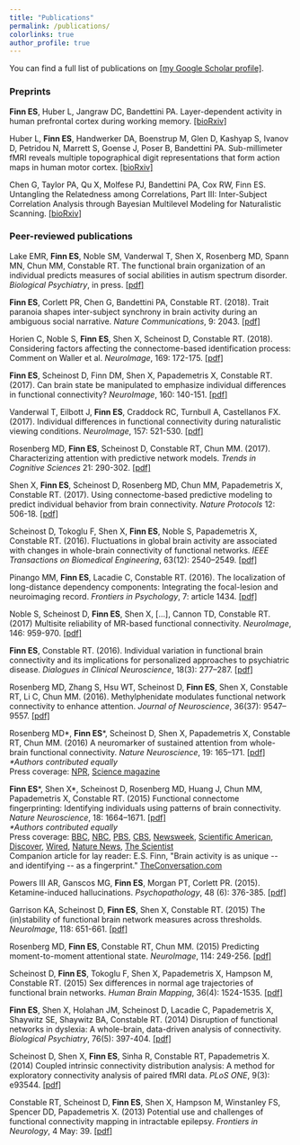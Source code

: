 ```yaml
---
title: "Publications"
permalink: /publications/
colorlinks: true
author_profile: true
---
```


You can find a full list of publications on [[my Google Scholar profile]](https://scholar.google.com/citations?user=95oJGacAAAAJ&hl=en&oi=ao).

### Preprints
**Finn ES**, Huber L, Jangraw DC, Bandettini PA. Layer-dependent activity in human prefrontal cortex during working memory. [[bioRxiv]](https://www.biorxiv.org/content/early/2018/09/24/425249)

Huber L, **Finn ES**, Handwerker DA, Boenstrup M, Glen D, Kashyap S, Ivanov D, Petridou N, Marrett S, Goense J, Poser B, Bandettini PA. Sub-millimeter fMRI reveals multiple topographical digit representations that form action maps in human motor cortex. [[bioRxiv]](https://doi.org/10.1101/457002)

Chen G, Taylor PA, Qu X, Molfese PJ, Bandettini PA, Cox RW, Finn ES. Untangling the Relatedness among Correlations, Part III: Inter-Subject Correlation Analysis through Bayesian Multilevel Modeling for Naturalistic Scanning. [[bioRxiv]](https://doi.org/10.1101/655738)

### Peer-reviewed publications
Lake EMR, **Finn ES**, Noble SM, Vanderwal T, Shen X, Rosenberg MD, Spann MN, Chun MM, Constable RT. The functional brain organization of an individual predicts measures of social abilities in autism spectrum disorder. *Biological Psychiatry*, in press. [[pdf]](https://esfinn.github.io/files/Lake_BiolPsych2019.pdf)

**Finn ES**, Corlett PR, Chen G, Bandettini PA, Constable RT. (2018). Trait paranoia shapes inter-subject synchrony in brain activity during an ambiguous social narrative. *Nature Communications*, 9: 2043. [[pdf]](https://esfinn.github.io/files/Finn_NatComms2018.pdf)

Horien C, Noble S, **Finn ES**, Shen X, Scheinost D, Constable RT. (2018). Considering factors affecting the connectome-based identification process: Comment on Waller et al. *NeuroImage*, 169: 172-175. [[pdf]](https://esfinn.github.io/files/Horien_NeuroImage2018.pdf)

**Finn ES**, Scheinost D, Finn DM, Shen X, Papademetris X, Constable RT. (2017). Can brain state be manipulated to emphasize individual differences in functional connectivity? *NeuroImage*, 160: 140-151. [[pdf]](https://esfinn.github.io/files/Finn_NeuroImage2017.pdf)

Vanderwal T, Eilbott J, **Finn ES**, Craddock RC, Turnbull A, Castellanos FX. (2017).
Individual differences in functional connectivity during naturalistic viewing conditions. *NeuroImage*, 157: 521-530. [[pdf]](https://esfinn.github.io/files/Vanderwal_NeuroImage2017.pdf)

Rosenberg MD, **Finn ES**, Scheinost D, Constable RT, Chun MM. (2017). Characterizing attention with predictive network models. *Trends in Cognitive Sciences* 21: 290-302. [[pdf]](https://esfinn.github.io/files/Rosenberg_TiCS2017.pdf)

Shen X, **Finn ES**, Scheinost D, Rosenberg MD, Chun MM, Papademetris X, Constable RT. (2017). Using connectome-based predictive modeling to predict individual behavior from brain connectivity. *Nature Protocols* 12: 506-18. [[pdf]](https://esfinn.github.io/files/Shen_NatProtocols2017.pdf)

Scheinost D, Tokoglu F, Shen X, **Finn ES**, Noble S, Papademetris X, Constable RT. (2016). Fluctuations in global brain activity are associated with changes in whole-brain connectivity of functional networks. *IEEE Transactions on Biomedical Engineering*, 63(12): 2540–2549. [[pdf]](https://esfinn.github.io/files/Scheinost_IEEEBiomedEng2016.pdf)

Pinango MM, **Finn ES**, Lacadie C, Constable RT. (2016). The localization of long-distance dependency components: Integrating the focal-lesion and neuroimaging record. *Frontiers in Psychology*, 7: article 1434. [[pdf]](https://esfinn.github.io/files/Pinango_FrontPsychol2016.pdf)

Noble S, Scheinost D, **Finn ES**, Shen X, […], Cannon TD, Constable RT. (2017) Multisite reliability of MR-based functional connectivity. *NeuroImage*, 146: 959-970. [[pdf]](https://esfinn.github.io/files/Noble_NeuroImage2017.pdf)

**Finn ES**, Constable RT. (2016). Individual variation in functional brain connectivity and its implications for personalized approaches to psychiatric disease. *Dialogues in Clinical Neuroscience*, 18(3): 277–287. [[pdf]](https://esfinn.github.io/files/Finn_DialClinNeurosci2016.pdf)

Rosenberg MD, Zhang S, Hsu WT, Scheinost D, **Finn ES**, Shen X, Constable RT, Li C, Chun MM. (2016). Methylphenidate modulates functional network connectivity to enhance attention. *Journal of Neuroscience*, 36(37): 9547–9557. [[pdf]](https://esfinn.github.io/files/Rosenberg_JNeurosci2016.pdf)

Rosenberg MD\*, **Finn ES**\*, Scheinost D, Shen X, Papademetris X, Constable RT, Chun MM. (2016) A neuromarker of sustained attention from whole-brain functional connectivity. *Nature Neuroscience*, 19: 165–171. [[pdf]](https://esfinn.github.io/files/Rosenberg_NatNeuro2016.pdf)<br/>*\*Authors contributed equally*<br/>Press coverage: [NPR](https://www.npr.org/sections/health-shots/2015/11/23/457139705/a-peek-at-brain-connections-may-reveal-attention-deficits), [Science magazine](http://www.sciencemag.org/news/2015/11/having-trouble-concentrating-brain-network-may-be-blame)

**Finn ES**\*, Shen X\*, Scheinost D, Rosenberg MD, Huang J, Chun MM, Papademetris X, Constable RT. (2015) Functional connectome fingerprinting: Identifying individuals using patterns of brain connectivity. *Nature Neuroscience*, 18: 1664–1671. [[pdf]](https://esfinn.github.io/files/nn.4135.pdf)<br/>*\*Authors contributed equally*<br/>Press coverage: [BBC](http://www.bbc.com/news/science-environment-34504848), [NBC](https://www.nbcnews.com/better/wellness/scans-show-people-have-brain-fingerprint-n442966), [PBS](https://www.pbs.org/newshour/science/brain-fingerprint-sorting-hat-intelligence), [CBS](https://www.cbsnews.com/news/your-brain-is-your-fingerprint/), [Newsweek](http://www.newsweek.com/unique-brain-fingerprint-offers-new-method-identification-382661), [Scientific American](https://www.scientificamerican.com/article/brainprints-pick-out-an-individual-from-the-crowd/), [Discover](http://blogs.discovermagazine.com/d-brief/2015/10/12/connections-in-the-brain-like-fingerprints-can-identify-individuals), [Wired](https://www.wired.com/2015/10/scientists-can-now-predict-intelligence-brain-activity/), [Nature News](https://www.nature.com/news/brain-scans-pinpoint-individuals-from-a-crowd-1.18541), [The Scientist](https://www.the-scientist.com/?articles.view/articleNo/44212/title/Brain-Activity-Identifies-Individuals/)<br/>Companion article for lay reader: E.S. Finn, "Brain activity is as unique -- and identifying -- as a fingerprint." [TheConversation.com](http://theconversation.com/brain-activity-is-as-unique-and-identifying-as-a-fingerprint-48723)

Powers III AR, Ganscos MG, **Finn ES**, Morgan PT, Corlett PR. (2015). Ketamine-induced hallucinations. *Psychopathology*, 48 (6): 376-385. [[pdf]](https://esfinn.github.io/files/Powers_Psychopathol2015.pdf)

Garrison KA, Scheinost D, **Finn ES**, Shen X, Constable RT. (2015) The (in)stability of functional brain network measures across thresholds. *NeuroImage*, 118: 651-661. [[pdf]](https://esfinn.github.io/files/Garrison_NeuroImage2015.pdf)

Rosenberg MD, **Finn ES**, Constable RT, Chun MM. (2015) Predicting moment-to-moment attentional state. *NeuroImage*, 114: 249-256. [[pdf]](https://esfinn.github.io/files/Rosenberg_NeuroImage2015.pdf)

Scheinost D, **Finn ES**, Tokoglu F, Shen X, Papademetris X, Hampson M, Constable RT. (2015) Sex differences in normal age trajectories of functional brain networks. *Human Brain Mapping*, 36(4): 1524-1535. [[pdf]](https://esfinn.github.io/files/Scheinost_HBM2015.pdf)

**Finn ES**, Shen X, Holahan JM, Scheinost D, Lacadie C, Papademetris X, Shaywitz SE, Shaywitz BA, Constable RT. (2014) Disruption of functional networks in dyslexia: A whole-brain, data-driven analysis of connectivity. *Biological Psychiatry*, 76(5): 397-404. [[pdf]](https://esfinn.github.io/files/Finn_BiolPsych2015.pdf)

Scheinost D, Shen X, **Finn ES**, Sinha R, Constable RT, Papademetris X. (2014) Coupled intrinsic connectivity distribution analysis: A method for exploratory connectivity analysis of paired fMRI data. *PLoS ONE*, 9(3): e93544. [[pdf]](https://esfinn.github.io/files/Scheinost_PLoSONE2014.pdf)

Constable RT, Scheinost D, **Finn ES**, Shen X, Hampson M, Winstanley FS, Spencer DD, Papademetris X. (2013) Potential use and challenges of functional connectivity mapping in intractable epilepsy. *Frontiers in Neurology*, 4 May: 39. [[pdf]](https://esfinn.github.io/files/Constable_FrontNeurol2013.pdf)
